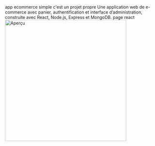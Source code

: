 app ecommerce simple
c'est un projet propre 
Une application web de e-commerce avec panier, authentification et interface d’administration, construite avec React, Node.js, Express et MongoDB.
page react
<img src="" alt="Aperçu" width="400"/>

